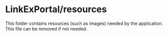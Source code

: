 # LinkExPortal/resources

This folder contains resources (such as images) needed by the application. This file can
be removed if not needed.

